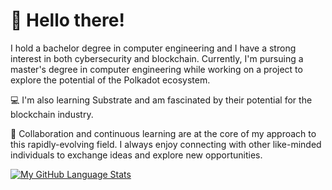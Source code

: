 
<div>
  <h1>
    👋 Hello there!
  </h1>
</div>


I hold a bachelor degree in computer engineering and I have a strong interest in both cybersecurity and blockchain. 
Currently, I'm pursuing a master's degree in computer engineering while working on a project to explore the potential of the Polkadot ecosystem.

💻 I'm also learning Substrate and am fascinated by their potential for the blockchain industry.

🤝 Collaboration and continuous learning are at the core of my approach to this rapidly-evolving field. I always enjoy connecting with other like-minded individuals to exchange ideas and explore new opportunities.

[![My GitHub Language Stats](https://github-readme-stats-sigma-five.vercel.app/api/top-langs/?username=0xMenna01&theme=tokyonight&card_width=600)](https://github.com/anuraghazra/github-readme-stats)
